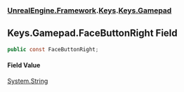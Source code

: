 ### [UnrealEngine.Framework](./UnrealEngine-Framework.md 'UnrealEngine.Framework').[Keys](./Keys.md 'UnrealEngine.Framework.Keys').[Keys.Gamepad](./Keys-Gamepad.md 'UnrealEngine.Framework.Keys.Gamepad')
## Keys.Gamepad.FaceButtonRight Field
  
```csharp
public const FaceButtonRight;
```
#### Field Value
[System.String](https://docs.microsoft.com/en-us/dotnet/api/System.String 'System.String')  

